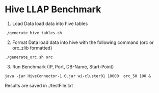 # Hive LLAP Benchmark

1. Load Data
load data into hive tables
```
./generate_hive_tables.sh
```
2. Format Data
load data into hive with the following command (orc or orc_zlib formatted)
```
./generate_orc.sh orc
```

3. Run Benchmark (IP, Port, DB-Name, Start-Point)
```
java -jar HiveConnector-1.0.jar wi-cluster01 10000  orc_50 100 &
```
Results are saved in ./testFile.txt
